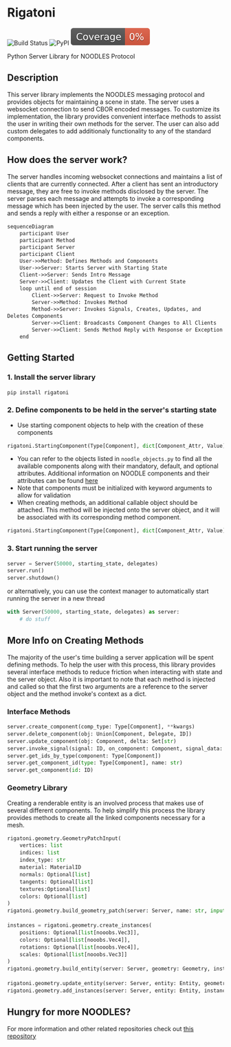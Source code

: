 # Rigatoni

![Build Status](https://github.com/InsightCenterNoodles/Rigatoni/workflows/CI/badge.svg)
![PyPI](https://img.shields.io/pypi/v/Rigatoni)
[![Coverage badge](https://raw.githubusercontent.com/InsightCenterNoodles/Rigatoni/python-coverage-comment-action-data/badge.svg)](https://htmlpreview.github.io/?https://github.com/InsightCenterNoodles/Rigatoni/blob/python-coverage-comment-action-data/htmlcov/index.html)


Python Server Library for NOODLES Protocol

## Description
This server library implements the NOODLES messaging protocol and provides objects for maintaining a scene in state. The server uses a websocket connection to send CBOR encoded messages. To customize its implementation, the library provides convenient interface methods to assist the user in writing their own methods for the server. The user can also add custom delegates to add additionaly functionality to any of the standard components.

## How does the server work?
The server handles incoming websocket connections and maintains a list of clients that are currently connected. After a client has sent an introductory message, they are free to invoke methods disclosed by the server. The server parses each message and attempts to invoke a corresponding message which has been injected by the user. The server calls this method and sends a reply with either a response or an exception. 

```mermaid
sequenceDiagram
    participant User
    participant Method
    participant Server
    participant Client
    User->>Method: Defines Methods and Components
    User->>Server: Starts Server with Starting State
    Client->>Server: Sends Intro Message
    Server->>Client: Updates the Client with Current State
    loop until end of session
        Client->>Server: Request to Invoke Method
        Server->>Method: Invokes Method
        Method->>Server: Invokes Signals, Creates, Updates, and Deletes Components
        Server->>Client: Broadcasts Component Changes to All Clients
        Server->>Client: Sends Method Reply with Response or Exception
    end
```

## Getting Started
### 1. Install the server library

```pip install rigatoni```

### 2. Define components to be held in the server's starting state
- Use starting component objects to help with the creation of these components
```python
rigatoni.StartingComponent(Type[Component], dict[Component_Attr, Value])
```
- You can refer to the objects listed in `noodle_objects.py` to find all the available components along with their mandatory, default, and optional attributes. Additional information on NOODLE components and their attributes can be found [here](https://github.com/InsightCenterNoodles/message_spec)
- Note that components must be initialized with keyword arguments to allow for validation
- When creating methods, an additional callable object should be attached. This method will be injected onto the server object, and it will be associated with its corresponding method component.

```python
rigatoni.StartingComponent(Type[Component], dict[Component_Attr, Value], Callable)
```

### 3. Start running the server

```python
server = Server(50000, starting_state, delegates)
server.run()
server.shutdown()
```
or alternatively, you can use the context manager to automatically start running the server in a new thread

```python
with Server(50000, starting_state, delegates) as server:
    # do stuff
```

## More Info on Creating Methods
The majority of the user's time building a server application will be spent defining methods. To help the user with this process, this library provides several interface methods to reduce friction when interacting with state and the server object. Also it is important to note that each method is injected and called so that the first two arguments are a reference to the server object and the method invoke's context as a dict.

### Interface Methods
```python
server.create_component(comp_type: Type[Component], **kwargs)
server.delete_component(obj: Union[Component, Delegate, ID])
server.update_component(obj: Component, delta: Set[str)
server.invoke_signal(signal: ID, on_component: Component, signal_data: list[Any])
server.get_ids_by_type(component: Type[Component])
server.get_component_id(type: Type[Component], name: str)
server.get_component(id: ID)
```

### Geometry Library
Creating a renderable entity is an involved process that makes use of several different components. To help simplify this process the library provides methods to create all the linked components necessary for a mesh.

```python
rigatoni.geometry.GeometryPatchInput(
    vertices: list
    indices: list
    index_type: str 
    material: MaterialID
    normals: Optional[list] 
    tangents: Optional[list]
    textures:Optional[list] 
    colors: Optional[list]
)
rigatoni.geometry.build_geometry_patch(server: Server, name: str, input: GeometryPatchInput)

instances = rigatoni.geometry.create_instances(
    positions: Optional[list[nooobs.Vec3]], 
    colors: Optional[list[nooobs.Vec4]], 
    rotations: Optional[list[nooobs.Vec4]], 
    scales: Optional[list[nooobs.Vec3]]
)
rigatoni.geometry.build_entity(server: Server, geometry: Geometry, instances: Optional[Mat4])

rigatoni.geometry.update_entity(server: Server, entity: Entity, geometry: Optional[Geometry], instances: Optional[Mat4])
rigatoni.geometry.add_instances(server: Server, entity: Entity, instances: Mat4)
```


## Hungry for more NOODLES?
For more information and other related repositories check out [this repository](https://github.com/InsightCenterNoodles)
